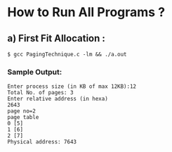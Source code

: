 # How to Run All Programs ?

## a) First Fit Allocation :

    $ gcc PagingTechnique.c -lm && ./a.out

###  Sample Output:

    Enter process size (in KB of max 12KB):12
    Total No. of pages: 3
    Enter relative address (in hexa)
    2643
    page no=2
    page table
    0 [5]
    1 [6]
    2 [7]
    Physical address: 7643

